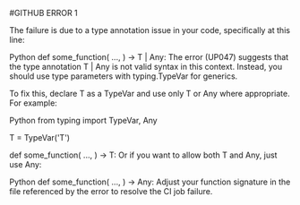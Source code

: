 #GITHUB ERROR 1

The failure is due to a type annotation issue in your code, specifically at this line:

Python
def some_function(
    ...,
) -> T | Any:
The error (UP047) suggests that the type annotation T | Any is not valid syntax in this context. Instead, you should use type parameters with typing.TypeVar for generics.

To fix this, declare T as a TypeVar and use only T or Any where appropriate. For example:

Python
from typing import TypeVar, Any

T = TypeVar('T')

def some_function(
    ...,
) -> T:
Or if you want to allow both T and Any, just use Any:

Python
def some_function(
    ...,
) -> Any:
Adjust your function signature in the file referenced by the error to resolve the CI job failure.